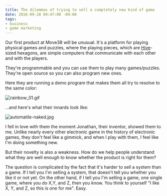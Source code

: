 ```yaml
---
title: The dilemmas of trying to sell a completely new kind of game
date: 2016-09-28 09:47:00 -04:00
tags:
- business
- game marketing
---
```


Our first product at Move38 will be unusual. It's a platform for playing physical games and puzzles, where the playing pieces, which are [Hive](https://i.ytimg.com/vi/qKmGJ9JT6kI/maxresdefault.jpg)-sized hexagons, are simple computers that communicate with each other and with the players. 

They're programmable and you can use them to play many games/puzzles. They're open source so you can also program new ones.

Here they are running a demo program that makes them all try to resolve to the same color: 

![rainbow_01.gif](/uploads/rainbow_01.gif)

...and here's what their innards look like:

![automatile-naked.jpg](/uploads/automatile-naked.jpg)

I fell in love with them the moment Jonathan, their inventor, showed them to me. Unlike nearly every other electronic game in the history of electronic games, they don't feel like a gimmick, and when I play with them, I feel like I'm doing something new. 

But their novelty is also a weakness. How do we help people understand what they are well enough to know whether the product is right for them? 

The question is complicated by the fact that it's harder to sell a system than a game. If I tell you I'm selling a system, that doesn't tell you whether you like it or not yet. On the other hand, if I tell you I'm selling a game, one single game, where you do X,Y, and Z, then you know. You think to yourself "I like X, Y, and Z, so this is one for me". Easy.

 